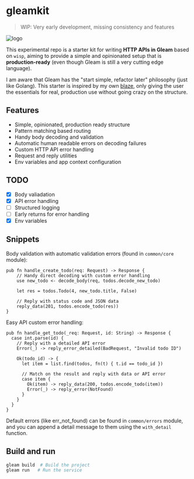 # gleamkit

> WIP: Very early development, missing consistency and features

![logo](https://github.com/paologaleotti/gleamkit/assets/45665769/233d9ce2-7331-494c-a8d9-345eaeadcf3a)

This experimental repo is a starter kit for writing **HTTP APIs in Gleam** based on `wisp`, 
aiming to provide a simple and opinionated setup that is **production-ready**
(even though Gleam is still a very cutting edge language).

I am aware that Gleam has the "start simple, refactor later" philosophy (just like Golang).
This starter is inspired by my own [blaze](https://github.com/paologaleotti/blaze), 
only giving the user the essentials for real, production use without going crazy on the structure.

## Features

- Simple, opinionated, production ready structure
- Pattern matching based routing
- Handy body decoding and validation
- Automatic human readable errors on decoding failures
- Custom HTTP API error handling
- Request and reply utilities
- Env variables and app context configuration

## TODO

- [x] Body valiadation
- [x] API error handling
- [ ] Structured logging
- [ ] Early returns for error handling
- [x] Env variables

## Snippets

Body validation with automatic validation errors (found in `common/core` module):

```gleam
pub fn handle_create_todo(req: Request) -> Response {
    // Handy direct decoding with custom error handling
    use new_todo <- decode_body(req, todos.decode_new_todo)

    let res = todos.Todo(4, new_todo.title, False)

    // Reply with status code and JSON data
    reply_data(201, todos.encode_todo(res))
}
```

Easy API custom error handling:

```gleam
pub fn handle_get_todo(_req: Request, id: String) -> Response {
  case int.parse(id) {
    // Reply with a detailed API error
    Error(_) -> reply_error_detailed(BadRequest, "Invalid todo ID")

    Ok(todo_id) -> {
      let item = list.find(todos, fn(t) { t.id == todo_id })

      // Match on the result and reply with data or API error
      case item {
        Ok(item) -> reply_data(200, todos.encode_todo(item))
        Error(_) -> reply_error(NotFound)
      }
    }
  }
}
```

Default errors (like err_not_found) can be found in `common/errors` module, and you can append a detail message to them using the `with_detail`  function.

## Build and run

```sh
gleam build  # Build the project
gleam run   # Run the service
```
